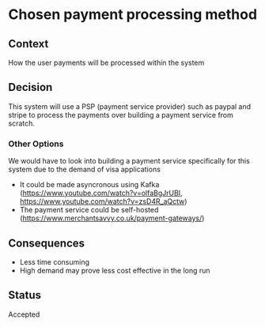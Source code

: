 # Chosen payment processing method

## Context
How the user payments will be processed within the system

## Decision
This system will use a PSP (payment service provider) such as paypal and stripe to process the payments over building a payment service from scratch. 

### Other Options
We would have to look into building a payment service specifically for this system due to the demand of visa applications
- It could be made asyncronous using Kafka (https://www.youtube.com/watch?v=olfaBgJrUBI, https://www.youtube.com/watch?v=zsD4R_aQctw)
- The payment service could be self-hosted (https://www.merchantsavvy.co.uk/payment-gateways/)

## Consequences
- Less time consuming
- High demand may prove less cost effective in the long run

## Status
Accepted
